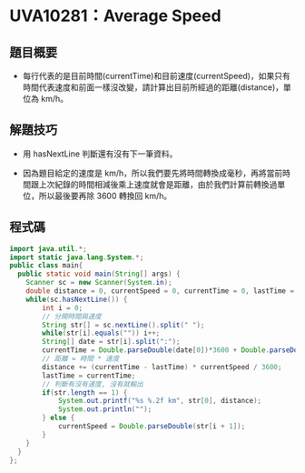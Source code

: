 # UVA10281：Average Speed

## 題目概要

- 每行代表的是目前時間(currentTime)和目前速度(currentSpeed)，如果只有時間代表速度和前面一樣沒改變，請計算出目前所經過的距離(distance)，單位為 km/h。

## 解題技巧

- 用 hasNextLine 判斷還有沒有下一筆資料。

- 因為題目給定的速度是 km/h，所以我們要先將時間轉換成毫秒，再將當前時間跟上次紀錄的時間相減後乘上速度就會是距離，由於我們計算前轉換過單位，所以最後要再除 3600 轉換回 km/h。

## 程式碼

```java
import java.util.*;
import static java.lang.System.*;
public class main{
  public static void main(String[] args) {
    Scanner sc = new Scanner(System.in);
    double distance = 0, currentSpeed = 0, currentTime = 0, lastTime = 0;
    while(sc.hasNextLine()) {
        int i = 0;
        // 分開時間與速度
        String str[] = sc.nextLine().split(" ");
        while(str[i].equals("")) i++;
        String[] date = str[i].split(":");
        currentTime = Double.parseDouble(date[0])*3600 + Double.parseDouble(date[1])*60 + Double.parseDouble(date[2])*1;
        // 距離 = 時間 * 速度
        distance += (currentTime - lastTime) * currentSpeed / 3600;
        lastTime = currentTime;
        // 判斷有沒有速度, 沒有就輸出
        if(str.length == 1) {
            System.out.printf("%s %.2f km", str[0], distance);
            System.out.println("");
        } else {
            currentSpeed = Double.parseDouble(str[i + 1]);
        }
    }
  }
};
```
